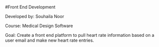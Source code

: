 #Front End Development

Developed by: Souhaila Noor

Course: Medical Design Software

Goal: Create a front end platform to pull heart rate information based on a user email and make new heart rate entries. 

